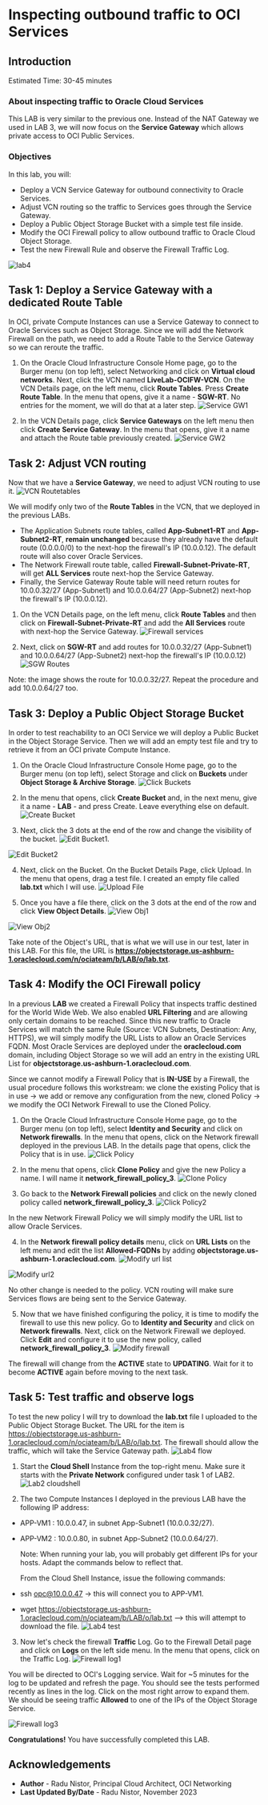 # Inspecting outbound traffic to OCI Services

## Introduction

Estimated Time: 30-45 minutes

### About inspecting traffic to Oracle Cloud Services

This LAB is very similar to the previous one. Instead of the NAT Gateway we used in LAB 3, we will now focus on the **Service Gateway** which allows private access to OCI Public Services.

### Objectives

In this lab, you will:

* Deploy a VCN Service Gateway for outbound connectivity to Oracle Services.
* Adjust VCN routing so the traffic to Services goes through the Service Gateway.
* Deploy a Public Object Storage Bucket with a simple test file inside.
* Modify the OCI Firewall policy to allow outbound traffic to Oracle Cloud Object Storage.
* Test the new Firewall Rule and observe the Firewall Traffic Log. 

![lab4](images/lab4.png)

## Task 1: Deploy a Service Gateway with a dedicated Route Table

  In OCI, private Compute Instances can use a Service Gateway to connect to Oracle Services such as Object Storage. Since we will add the Network Firewall on the path, we need to add a Route Table to the Service Gateway so we can reroute the traffic. 

1. On the Oracle Cloud Infrastructure Console Home page, go to the Burger menu (on top left), select Networking and click on **Virtual cloud networks**. Next, click the VCN named **LiveLab-OCIFW-VCN**. On the VCN Details page, on the left menu, click **Route Tables**. Press **Create Route Table**. In the menu that opens, give it a name - **SGW-RT**. No entries for the moment, we will do that at a later step.
  ![Service GW1](images/sgw1.png)
 
2. In the VCN Details page, click **Service Gateways** on the left menu then click **Create Service Gateway**. In the menu that opens, give it a name and attach the Route table previously created. 
  ![Service GW2](images/sgw2.png)

## Task 2: Adjust VCN routing

  Now that we have a **Service Gateway**, we need to adjust VCN routing to use it. 
  ![VCN Routetables](images/vcnrt.png)

  We will modify only two of the **Route Tables** in the VCN, that we deployed in the previous LABs.

* The Application Subnets route tables, called **App-Subnet1-RT** and **App-Subnet2-RT**, **remain unchanged** because they already have the default route (0.0.0.0/0) to the next-hop the firewall's IP (10.0.0.12). The default route will also cover Oracle Services.
* The Network Firewall route table, called **Firewall-Subnet-Private-RT**, will get **ALL Services** route next-hop the Service Gateway.
* Finally, the Service Gateway Route table will need return routes for 10.0.0.32/27 (App-Subnet1) and 10.0.0.64/27 (App-Subnet2) next-hop the firewall's IP (10.0.0.12).

1. On the VCN Details page, on the left menu, click **Route Tables** and then click on **Firewall-Subnet-Private-RT** and add the **All Services** route with next-hop the Service Gateway.
  ![Firewall services](images/fwservrt.png)

4. Next, click on **SGW-RT** and add routes for 10.0.0.32/27 (App-Subnet1) and 10.0.0.64/27 (App-Subnet2) next-hop the firewall's IP (10.0.0.12)
  ![SGW Routes](images/sgwroutes.png)

  Note: the image shows the route for 10.0.0.32/27. Repeat the procedure and add 10.0.0.64/27 too.

## Task 3: Deploy a Public Object Storage Bucket
  In order to test reachability to an OCI Service we will deploy a Public Bucket in the Object Storage Service. Then we will add an empty test file and try to retrieve it from an OCI private Compute Instance.

1. On the Oracle Cloud Infrastructure Console Home page, go to the Burger menu (on top left), select Storage and click on **Buckets** under **Object Storage & Archive Storage**.
  ![Click Buckets](images/clickbuckets.png)

2. In the menu that opens, click **Create Bucket** and, in the next menu, give it a name - **LAB** - and press Create. Leave everything else on default.
  ![Create Bucket](images/createbucket.png)

3. Next, click the 3 dots at the end of the row and change the visibility of the bucket.
  ![Edit Bucket1](images/editbucket1.png).

  ![Edit Bucket2](images/editbucket2.png)

4. Next, click on the Bucket. On the Bucket Details Page, click Upload. In the menu that opens, drag a test file. I created an empty file called **lab.txt** which I will use.
  ![Upload File](images/uploadfile.png)

5. Once you have a file there, click on the 3 dots at the end of the row and click **View Object Details**.
  ![View Obj1](images/viewobj1.png)

  ![View Obj2](images/viewobj2.png)

  Take note of the Object's URL, that is what we will use in our test, later in this LAB. For this file, the URL is **https://objectstorage.us-ashburn-1.oraclecloud.com/n/ociateam/b/LAB/o/lab.txt**.

## Task 4: Modify the OCI Firewall policy

  In a previous **LAB** we created a Firewall Policy that inspects traffic destined for the World Wide Web. We also enabled **URL Filtering** and are allowing only certain domains to be reached. Since this new traffic to Oracle Services will match the same Rule (Source: VCN Subnets, Destination: Any, HTTPS), we will simply modify the URL Lists to allow an Oracle Services FQDN. Most Oracle Services are deployed under the **oraclecloud.com** domain, including Object Storage so we will add an entry in the existing URL List for **objectstorage.us-ashburn-1.oraclecloud.com**.

  Since we cannot modify a Firewall Policy that is **IN-USE** by a Firewall, the usual procedure follows this workstream: we clone the existing Policy that is in use -> we add or remove any configuration from the new, cloned Policy -> we modify the OCI Network Firewall to use the Cloned Policy. 

1. On the Oracle Cloud Infrastructure Console Home page, go to the Burger menu (on top left), select **Identity and Security** and click on **Network firewalls**. In the menu that opens, click on the Network firewall deployed in the previous LAB. In the details page that opens, click the Policy that is in use.
  ![Click Policy](images/clickpolicy.png)

2. In the menu that opens, click **Clone Policy** and give the new Policy a name. I will name it **network_firewall_policy_3**.
  ![Clone Policy](images/clonepolicy.png)

3. Go back to the **Network Firewall policies** and click on the newly cloned policy called **network_firewall_policy_3**.
  ![Click Policy2](images/clickpolicy2.png)

  In the new Network Firewall Policy we will simply modify the URL list to allow Oracle Services.

4. In the **Network firewall policy details** menu, click on **URL Lists** on the left menu and edit the list **Allowed-FQDNs** by adding **objectstorage.us-ashburn-1.oraclecloud.com**.
  ![Modify url list](images/modifyurl1.png)

  ![Modify url2](images/modifyurl2.png)

  No other change is needed to the policy. VCN routing will make sure Services flows are being sent to the Service Gateway.

5. Now that we have finished configuring the policy, it is time to modify the firewall to use this new policy. Go to **Identity and Security** and click on **Network firewalls**. Next, click on the Network Firewall we deployed. Click **Edit** and configure it to use the new policy, called **network_firewall_policy_3**.
  ![Modify firewall](images/modifyfw.png)  

  The firewall will change from the **ACTIVE** state to **UPDATING**. Wait for it to become **ACTIVE** again before moving to the next task.

## Task 5: Test traffic and observe logs

  To test the new policy I will try to download the **lab.txt** file I uploaded to the Public Object Storage Bucket. The URL for the item is https://objectstorage.us-ashburn-1.oraclecloud.com/n/ociateam/b/LAB/o/lab.txt. The firewall should allow the traffic, which will take the Service Gateway path. 
  ![Lab4 flow](images/lab4flow.png)

1. Start the **Cloud Shell** Instance from the top-right menu. Make sure it starts with the **Private Network** configured under task 1 of LAB2.
  ![Lab2 cloudshell](images/lab2cs.png)

2. The two Compute Instances I deployed in the previous LAB have the following IP address:
* APP-VM1 : 10.0.0.47, in subnet App-Subnet1 (10.0.0.32/27).
* APP-VM2 : 10.0.0.80, in subnet App-Subnet2 (10.0.0.64/27).

  Note: When running your lab, you will probably get different IPs for your hosts. Adapt the commands below to reflect that. 

  From the Cloud Shell Instance, issue the following commands:
* ssh opc@10.0.0.47  -> this will connect you to APP-VM1.
* wget https://objectstorage.us-ashburn-1.oraclecloud.com/n/ociateam/b/LAB/o/lab.txt --> this will attempt to download the file.
  ![Lab4 test](images/lab4test.png)

3. Now let's check the firewall **Traffic** Log. Go to the Firewall Detail page and click on **Logs** on the left side menu. In the menu that opens, click on the Traffic Log.
  ![Firewall log1](images/lab2fwlog1.png)

  You will be directed to OCI's Logging service. Wait for ~5 minutes for the log to be updated and refresh the page. You should see the tests performed recently as lines in the log. Click on the most right arrow to expand them.
  We should be seeing traffic **Allowed** to one of the IPs of the Object Storage Service.
  
  ![Firewall log3](images/lab4fwlogallow.png)

 
**Congratulations!** You have successfully completed this LAB.

## Acknowledgements

* **Author** - Radu Nistor, Principal Cloud Architect, OCI Networking
* **Last Updated By/Date** - Radu Nistor, November 2023
